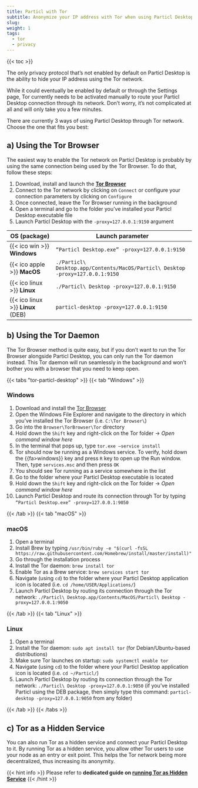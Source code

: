 ```yaml
---
title: Particl with Tor
subtitle: Anonymize your IP address with Tor when using Particl Desktop and/or Open Marketplace
slug: 
weight: 1
tags:
  - tor
  - privacy
---
```


{{< toc >}}

The only privacy protocol that’s not enabled by default on Particl Desktop is the ability to hide your IP address using the Tor network.

While it could eventually be enabled by default or through the Settings page, Tor currently needs to be activated manually to route your Particl Desktop connection through its network. Don’t worry, it’s not complicated at all and will only take you a few minutes.

There are currently 3 ways of using Particl Desktop through Tor network. Choose the one that fits you best:


## a) Using the Tor Browser

The easiest way to enable the Tor network on Particl Desktop is probably by using the same connection being used by the Tor Browser. To do that, follow these steps:

1. Download, install and launch the **[Tor Browser](https://www.torproject.org/download/)**
2. Connect to the Tor network by clicking on `Connect` or configure your connection parameters by clicking on `Configure`
3. Once connected, leave the Tor Browser running in the background
4. Open a terminal and go to the folder you’ve installed your Particl Desktop executable file
5. Launch Particl Desktop with the `-proxy=127.0.0.1:9150` argument

| OS (package)                      | Launch parameter                                                               |
| --------------------------------- | ------------------------------------------------------------------------------ |
| {{< ico win >}} **Windows**       | `“Particl Desktop.exe” -proxy=127.0.0.1:9150`                                  |
| {{< ico apple >}} **MacOS**       | `./Particl\ Desktop.app/Contents/MacOS/Particl\ Desktop -proxy=127.0.0.1:9150` |
| {{< ico linux >}} **Linux**       | `./Particl\ Desktop -proxy=127.0.0.1:9150`                                     |
| {{< ico linux >}} **Linux** (DEB) | `particl-desktop -proxy=127.0.0.1:9150`                                        |


## b) Using the Tor Daemon

The Tor Browser method is quite easy, but if you don’t want to run the Tor Browser alongside Particl Desktop, you can only run the Tor daemon instead. This Tor daemon will run seamlessly in the background and won’t bother you with a browser that you need to keep open.

{{< tabs "tor-particl-desktop" >}}
{{< tab "Windows" >}}

### Windows

1. Download and install the [Tor Browser](https://www.torproject.org/download/)
2. Open the Windows File Explorer and navigate to the directory in which you’ve installed the Tor Browser (i.e. `C:\Tor Browser\`)
3. Go into the `Browser\TorBrowser\Tor` directory
4. Hold down the `Shift` key and right-click on the Tor folder → _Open command window here_
5. In the terminal that pops up, type `tor.exe –service install`
6. Tor should now be running as a Windows service. To verify, hold down the {{fa>windows}} key and press `R` key to open up the Run window. Then, type `services.msc` and then press `OK`
7. You should see Tor running as a service somewhere in the list
8. Go to the folder where your Particl Desktop executable is located
9. Hold down the `Shift` key and right-click on the Tor folder → _Open command window here_
10. Launch Particl Desktop and route its connection through Tor by typing `“Particl Desktop.exe” -proxy=127.0.0.1:9050`

{{< /tab >}}
{{< tab "macOS" >}}

### macOS

1. Open a terminal
2. Install Brew by typing `/usr/bin/ruby -e "$(curl -fsSL https://raw.githubusercontent.com/Homebrew/install/master/install)"`
3. Go through the installation process
4. Install the Tor daemon: `brew install tor`
5. Enable Tor as a Brew service: `brew services start tor`
6. Navigate (using `cd`) to the folder where your Particl Desktop application icon is located (i.e. `cd /home/USER/Applications/`)
7. Launch Particl Desktop by routing its connection through the Tor network: `./Particl\ Desktop.app/Contents/MacOS/Particl\ Desktop -proxy=127.0.0.1:9050`

{{< /tab >}}
{{< tab "Linux" >}}

### Linux

1. Open a terminal
2. Install the Tor daemon: `sudo apt install tor` (for Debian/Ubuntu-based distributions)
3. Make sure Tor launches on startup: `sudo systemctl enable tor`
4. Navigate (using `cd`) to the folder where your Particl Desktop application icon is located (i.e. `cd ~/Particl/`)
5. Launch Particl Desktop by routing its connection through the Tor network: `./Particl\ Desktop -proxy=127.0.0.1:9050` (if you’ve installed Particl using the DEB package, then simply type this command: `particl-desktop -proxy=127.0.0.1:9050` from any folder)

{{< /tab >}}
{{< /tabs >}}


## c) Tor as a Hidden Service

You can also run Tor as a hidden service and connect your Particl Desktop to it. By running Tor as a hidden service, you allow other Tor users to use your node as an entry or exit point. This helps the Tor network being more decentralized, thus increasing its anonymity.

{{< hint info >}}
Please refer to **dedicated guide on [running Tor as Hidden Service](/tutorial/privacy/tor-hidden-service/)**
{{< /hint >}}
